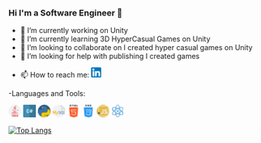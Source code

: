### Hi I'm a Software Engineer 👋


- 🔭 I’m currently working on Unity
- 🌱 I’m currently learning 3D HyperCasual Games on Unity
- 👯 I’m looking to collaborate on I created hyper casual games on Unity
- 🤔 I’m looking for help with publishing I created games
<!---
- 💬 Ask me about ...-->
- 📫 How to reach me: <a href="https://www.linkedin.com/in/hakankarakoca/" title="linkedin"><img src="img/linkedin.png" width="20" height="20" /></a>
  
  
  
  
  
  
-Languages and Tools:

<img src="img/java.png" width="25" height="25" />
<img src="img/hashtag.png" width="25" height="25" />
<img src="img/python.png" width="25" height="25" />
<img src="img/mysql.png" width="25" height="25" />
<img src="img/html-5.png" width="25" height="25" />
<img src="img/css.png" width="25" height="25" />
<img src="img/javascript.png" width="25" height="25" />
<img src="img/react.png" width="25" height="25" />



[![Top Langs](https://github-readme-stats.vercel.app/api/top-langs/?username=hakaell)](https://github.com/hakaell/github-readme-stats)



<!---
[![Anurag's GitHub stats](https://github-readme-stats.vercel.app/api?username=hakaell)](https://github.com/hakaell/github-readme-stats)
-->
